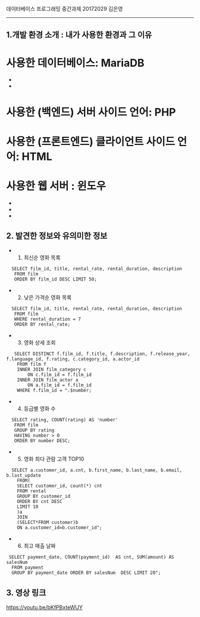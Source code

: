 데이터베이스 프로그래밍 중간과제 20172029 김은영 
* * *

## 1.개발 환경 소개 : 내가 사용한 환경과 그 이유
# 사용한 데이터베이스: MariaDB
* 
*

# 사용한 (백엔드) 서버 사이드 언어: PHP
# 사용한 (프론트엔드) 클라이언트 사이드 언어: HTML
# 사용한 웹 서버 : 윈도우

* 
* 
* 

## 2. 발견한 정보와 유의미한 정보

* 1) 최신순 영화 목록
```
  SELECT film_id, title, rental_rate, rental_duration, description
   FROM film
   ORDER BY film_id DESC LIMIT 50;
```
* 2) 낮은 가격순 영화 목록
```
  SELECT film_id, title, rental_rate, rental_duration, description
   FROM film
   WHERE rental_duration = 7
   ORDER BY rental_rate;
```
* 3) 영화 상세 조회
```
   SELECT DISTINCT f.film_id, f.title, f.description, f.release_year, f.language_id, f.rating, c.category_id, a.actor_id
    FROM film f
    INNER JOIN film_category c
        ON c.film_id = f.film_id
    INNER JOIN film_actor a
        ON a.film_id = f.film_id
    WHERE f.film_id = ".$number;
```
* 4) 등급별 영화 수
```
  SELECT rating, COUNT(rating) AS 'number'
   FROM film
   GROUP BY rating
   HAVING number > 0
   ORDER BY number DESC;
```
* 5) 영화 최다 관람 고객 TOP10
```
  SELECT a.customer_id, a.cnt, b.first_name, b.last_name, b.email, b.last_update
    FROM(
    SELECT customer_id, count(*) cnt
    FROM rental
    GROUP BY customer_id
    ORDER BY cnt DESC
    LIMIT 10
    )a
    JOIN
    (SELECT*FROM customer)b
    ON a.customer_id=b.customer_id";
```
* 6) 최고 매출 날짜
```
 SELECT payment_date, COUNT(payment_id)  AS cnt, SUM(amount) AS salesNum
  FROM payment
  GROUP BY payment_date ORDER BY salesNum  DESC LIMIT 20";
```

## 3. 영상 링크
<a href = https://youtu.be/bKfPBxteWUY> https://youtu.be/bKfPBxteWUY </a>
